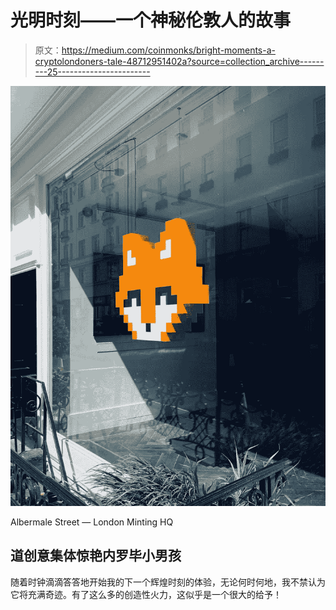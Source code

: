 # 光明时刻——一个神秘伦敦人的故事

> 原文：<https://medium.com/coinmonks/bright-moments-a-cryptolondoners-tale-48712951402a?source=collection_archive---------25----------------------->

![](img/a2bb2488e176d518c37f725c6866fe06.png)

Albermale Street — London Minting HQ

## 道创意集体惊艳内罗毕小男孩

随着时钟滴滴答答地开始我的下一个辉煌时刻的体验，无论何时何地，我不禁认为它将充满奇迹。有了这么多的创造性火力，这似乎是一个很大的给予！